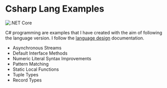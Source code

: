 # Csharp Lang Examples

![.NET Core](https://github.com/ibrahimatay/CsharpLangExamples/workflows/.NET%20Core/badge.svg)

C# programming are examples that I have created with the aim of following the language version. I follow the [language design] documentation.

- Asynchronous Streams
- Default Interface Methods
- Numeric Literal Syntax Improvements
- Pattern Matching
- Static Local Functions
- Tuple Types
- Record Types


[language design]: https://github.com/dotnet/csharplang

